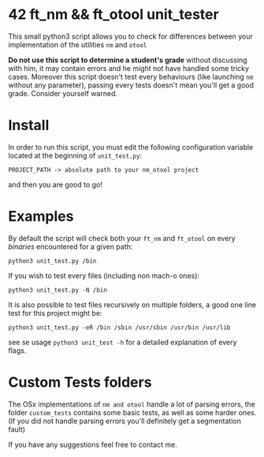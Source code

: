 # 42 ft_nm && ft_otool unit_tester

This small python3 script allows you to check for differences between your
implementation of the utilities `nm` and `otool`

**Do not use this script to determine a student's grade** without discussing
with him, it may contain errors and he might not have handled some tricky cases.
Moreover this script doesn't test every behaviours (like launching `nm` without any parameter),
passing every tests doesn't mean you'll get a good grade. Consider yourself warned.

# Install

In order to run this script, you must edit the following configuration
variable located at the beginning of `unit_test.py`:

`PROJECT_PATH -> absolute path to your nm_otool project`

and then you are good to go!

# Examples

By default the script will check both your `ft_nm` and `ft_otool` on every
*binaries* encountered for a given path:

`python3 unit_test.py /bin`

If you wish to test every files (including non mach-o ones):

`python3 unit_test.py -N /bin`

It is also possible to test files recursively on multiple folders, a good
one line test for this project might be:

`python3 unit_test.py -eR /bin /sbin /usr/sbin /usr/bin /usr/lib`

see se usage `python3 unit_test -h` for a detailed explanation of every flags.

# Custom Tests folders

The OSx implementations of `nm and otool` handle a lot of parsing errors, the folder
`custom_tests` contains some basic tests, as well as some harder ones. (If you did not handle
parsing errors you'll definitely get a segmentation fault)


If you have any suggestions feel free to contact me.
